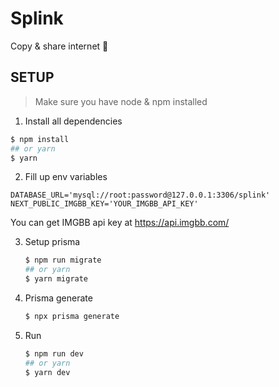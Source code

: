 # Splink

Copy & share internet 🔗

## SETUP
> Make sure you have node & npm installed

1. Install all dependencies
  ```bash
  $ npm install
  ## or yarn
  $ yarn
  ```
2. Fill up env variables
  ```env
  DATABASE_URL='mysql://root:password@127.0.0.1:3306/splink'
  NEXT_PUBLIC_IMGBB_KEY='YOUR_IMGBB_API_KEY'
  ```
  You can get IMGBB api key at https://api.imgbb.com/


3. Setup prisma
   ```bash
   $ npm run migrate
   ## or yarn
   $ yarn migrate
   ```
4. Prisma generate
   ```bash
   $ npx prisma generate
   ```
5. Run
   ```bash
   $ npm run dev
   ## or yarn
   $ yarn dev
   ```